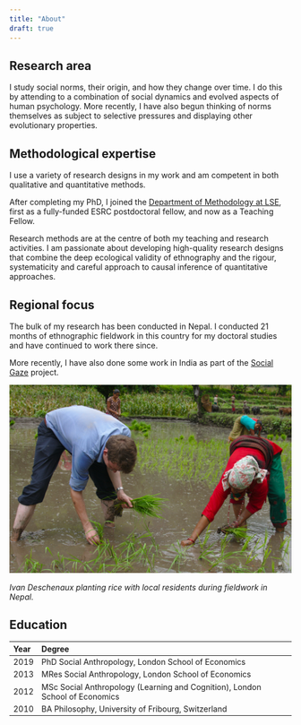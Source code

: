 ```yaml
---
title: "About"
draft: true
---
```


## Research area

I study social norms, their origin, and how they change over time. I do this by attending to a combination of social dynamics and evolved aspects of human psychology. More recently, I have also begun thinking of norms themselves as subject to selective pressures and displaying other evolutionary properties. 

## Methodological expertise

I use a variety of research designs in my work and am competent in both qualitative and quantitative methods.

After completing my PhD, I joined the [Department of Methodology at LSE](https://www.lse.ac.uk/methodology), first as a fully-funded ESRC postdoctoral fellow, and now as a Teaching Fellow. 

Research methods are at the centre of both my teaching and research activities. I am passionate about developing high-quality research designs that combine the deep ecological validity of ethnography and the rigour, systematicity and careful approach to causal inference of quantitative approaches.

## Regional focus

The bulk of my research has been conducted in Nepal. I conducted 21 months of ethnographic fieldwork in this country for my doctoral studies and have continued to work there since.

More recently, I have also done some work in India as part of the [Social Gaze](projects/social-gaze) project.

![Ivan Deschenaux planting rice during fieldwork in Nepal.](fieldwork.jpg)

_Ivan Deschenaux planting rice with local residents during fieldwork in Nepal._

## Education

| Year | Degree                                                                       |
|:-----|:-----------------------------------------------------------------------------|
| 2019 | PhD Social Anthropology, London School of Economics                          |
| 2013 | MRes Social Anthropology, London School of Economics                         |
| 2012 | MSc Social Anthropology (Learning and Cognition), London School of Economics |
| 2010 | BA Philosophy, University of Fribourg, Switzerland                           |

